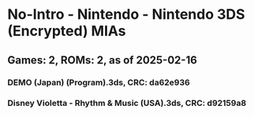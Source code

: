 # No-Intro - Nintendo - Nintendo 3DS (Encrypted) MIAs
## Games: 2, ROMs: 2, as of 2025-02-16

### DEMO (Japan) (Program).3ds, CRC: da62e936
### Disney Violetta - Rhythm & Music (USA).3ds, CRC: d92159a8
